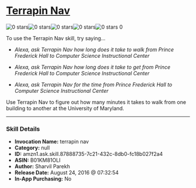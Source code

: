 # [Terrapin Nav](http://alexa.amazon.com/#skills/amzn1.ask.skill.87888735-7c21-432c-8db0-fc18b027f2a4)
![0 stars](../../images/ic_star_border_black_18dp_1x.png)![0 stars](../../images/ic_star_border_black_18dp_1x.png)![0 stars](../../images/ic_star_border_black_18dp_1x.png)![0 stars](../../images/ic_star_border_black_18dp_1x.png)![0 stars](../../images/ic_star_border_black_18dp_1x.png) 0

To use the Terrapin Nav skill, try saying...

* *Alexa, ask Terrapin Nav how long does it take to walk from Prince Frederick Hall to Computer Science Instructional Center*

* *Alexa, ask Terrapin Nav how long does it take to get from Prince Frederick Hall to Computer Science Instructional Center*

* *Alexa, ask Terrapin Nav for the time from Prince Frederick Hall to Computer Science Instructional Center*

Use Terrapin Nav to figure out how many minutes it takes to walk from one building to another at the University of Maryland.

***

### Skill Details

* **Invocation Name:** terrapin nav
* **Category:** null
* **ID:** amzn1.ask.skill.87888735-7c21-432c-8db0-fc18b027f2a4
* **ASIN:** B01KM81OLI
* **Author:** Sharvil Parekh
* **Release Date:** August 24, 2016 @ 07:32:54
* **In-App Purchasing:** No
